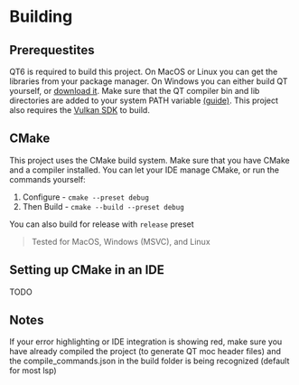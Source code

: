 # Building

## Prerequestites
QT6 is required to build this project. On MacOS or Linux you can get the libraries from your package manager.
On Windows you can either build QT yourself, or [download it](https://www.qt.io/download-qt-installer). Make sure that the QT compiler bin and lib directories are added to your system PATH variable [(guide)](https://youtu.be/rnogAji_I5E?si=yG-h8Z5A5h3anPI3&t=97).
This project also requires the [Vulkan SDK](https://www.lunarg.com/vulkan-sdk/) to build.


## CMake
This project uses the CMake build system. Make sure that you have CMake and a compiler installed. 
You can let your IDE manage CMake, or run the commands yourself:

1. Configure - `cmake --preset debug`
2. Then Build - `cmake --build --preset debug`

You can also build for release with `release` preset
> Tested for MacOS, Windows (MSVC), and Linux

## Setting up CMake in an IDE
TODO

## Notes
If your error highlighting or IDE integration is showing red, make sure you have already compiled the project (to generate QT moc header files) and the compile_commands.json in the build folder is being recognized (default for most lsp)
